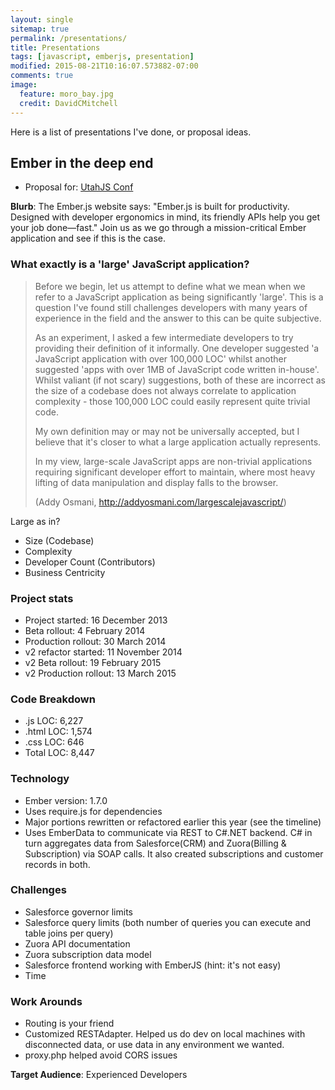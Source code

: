 ```yaml
---
layout: single
sitemap: true
permalink: /presentations/
title: Presentations
tags: [javascript, emberjs, presentation]
modified: 2015-08-21T10:16:07.573882-07:00
comments: true
image:
  feature: moro_bay.jpg
  credit: DavidCMitchell
---
```

Here is a list of presentations I've done, or proposal ideas.

## Ember in the deep end

- Proposal for: [UtahJS Conf][utahjsconf]

**Blurb**: The Ember.js website says: "Ember.js is built for productivity. Designed with developer ergonomics in mind, its friendly APIs help you get your job done—fast." Join us as we go through a mission-critical Ember application and see if this is the case.

### What exactly is a 'large' JavaScript application?

> Before we begin, let us attempt to define what we mean when we refer to a JavaScript application as being significantly 'large'. This is a question I've found still challenges developers with many years of experience in the field and the answer to this can be quite subjective.
>
> As an experiment, I asked a few intermediate developers to try providing their definition of it informally. One developer suggested 'a JavaScript application with over 100,000 LOC' whilst another suggested 'apps with over 1MB of JavaScript code written in-house'. Whilst valiant (if not scary) suggestions, both of these are incorrect as the size of a codebase does not always correlate to application complexity - those 100,000 LOC could easily represent quite trivial code.
>
> My own definition may or may not be universally accepted, but I believe that it's closer to what a large application actually represents.
>
> In my view, large-scale JavaScript apps are non-trivial applications requiring significant developer effort to maintain, where most heavy lifting of data manipulation and display falls to the browser.
>
> (Addy Osmani, http://addyosmani.com/largescalejavascript/)

Large as in?

- Size (Codebase)
- Complexity
- Developer Count (Contributors)
- Business Centricity


### Project stats

- Project started: 16 December 2013
- Beta rollout: 4 February 2014
- Production rollout: 30 March 2014
- v2 refactor started: 11 November 2014
- v2 Beta rollout: 19 February 2015
- v2 Production rollout: 13 March 2015

### Code Breakdown

- .js LOC: 6,227
- .html LOC: 1,574
- .css LOC: 646
- Total LOC: 8,447

### Technology

- Ember version: 1.7.0
- Uses require.js for dependencies
- Major portions rewritten or refactored earlier this year (see the timeline)
- Uses EmberData to communicate via REST to C#.NET backend. C# in turn aggregates data from Salesforce(CRM) and Zuora(Billing & Subscription) via SOAP calls. It also created subscriptions and customer records in both.

### Challenges

- Salesforce governor limits
- Salesforce query limits (both number of queries you can execute and table joins per query)
- Zuora API documentation
- Zuora subscription data model
- Salesforce frontend working with EmberJS (hint: it's not easy)
- Time

### Work Arounds

- Routing is your friend
- Customized RESTAdapter. Helped us do dev on local machines with disconnected data, or use data in any environment we wanted.
- proxy.php helped avoid CORS issues

**Target Audience**: Experienced Developers

[utahjsconf]: http://conf.utahjs.com/schedule
